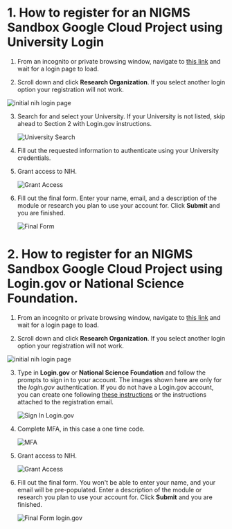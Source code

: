 # 1. How to register for an NIGMS Sandbox Google Cloud Project using University Login

1. From an incognito or private browsing window, navigate to [this link](https://nih-cloudlab.firebaseapp.com/NIGMS) and wait for a login page to load.

2. Scroll down and click **Research Organization**. If you select another login option your registration will not work.

  ![initial nih login page](/images/1_NIH_login.png)

3. Search for and select your University. If your University is not listed, skip ahead to Section 2 with Login.gov instructions.

   ![University Search](/images/2_input_university.png)

4. Fill out the requested information to authenticate using your University credentials.

5. Grant access to NIH. 

   ![Grant Access](/images/3_grant_access.png)

6. Fill out the final form. Enter your name, email, and a description of the module or research you plan to use your account for. Click **Submit** and you are finished.

   ![Final Form](/images/4_final_form.png)
   
# 2. How to register for an NIGMS Sandbox Google Cloud Project using Login.gov or National Science Foundation.

1. From an incognito or private browsing window, navigate to [this link](https://nih-cloudlab.firebaseapp.com/NIGMS) and wait for a login page to load.

2. Scroll down and click **Research Organization**. If you select another login option your registration will not work.

  ![initial nih login page](/images/1_NIH_login.png)

3. Type in **Login.gov** or **National Science Foundation** and follow the prompts to sign in to your account. The images shown here are only for the *login.gov* authentication. If you do not have a Login.gov account, you can create one following [these instructions](https://login.gov/help/get-started/create-your-account/) or the instructions attached to the registration email.

   ![Sign In Login.gov](/images/6_signin_logingov.png)

4. Complete MFA, in this case a one time code.

   ![MFA](/images/7_mfa.png)

6. Grant access to NIH. 

   ![Grant Access](/images/3_grant_access.png)

7. Fill out the final form. You won't be able to enter your name, and your email will be pre-populated. Enter a description of the module or research you plan to use your account for. Click **Submit** and you are finished.

   ![Final Form login.gov](/images/7_final_form_logingov.png)
